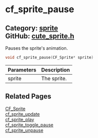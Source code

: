 [](../header.md ':include')

# cf_sprite_pause

Category: [sprite](/api_reference?id=sprite)  
GitHub: [cute_sprite.h](https://github.com/RandyGaul/cute_framework/blob/master/include/cute_sprite.h)  
---

Pauses the sprite's animation.

```cpp
void cf_sprite_pause(CF_Sprite* sprite)
```

Parameters | Description
--- | ---
sprite | The sprite.

## Related Pages

[CF_Sprite](/sprite/cf_sprite.md)  
[cf_sprite_update](/sprite/cf_sprite_update.md)  
[cf_sprite_play](/sprite/cf_sprite_play.md)  
[cf_sprite_toggle_pause](/sprite/cf_sprite_toggle_pause.md)  
[cf_sprite_unpause](/sprite/cf_sprite_unpause.md)  

